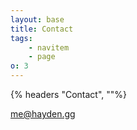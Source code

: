 ```yaml
---
layout: base
title: Contact
tags:
    - navitem
    - page
o: 3
---
```


{% headers "Contact", ""%}

[me@hayden.gg](mailto:me@hayden.gg)